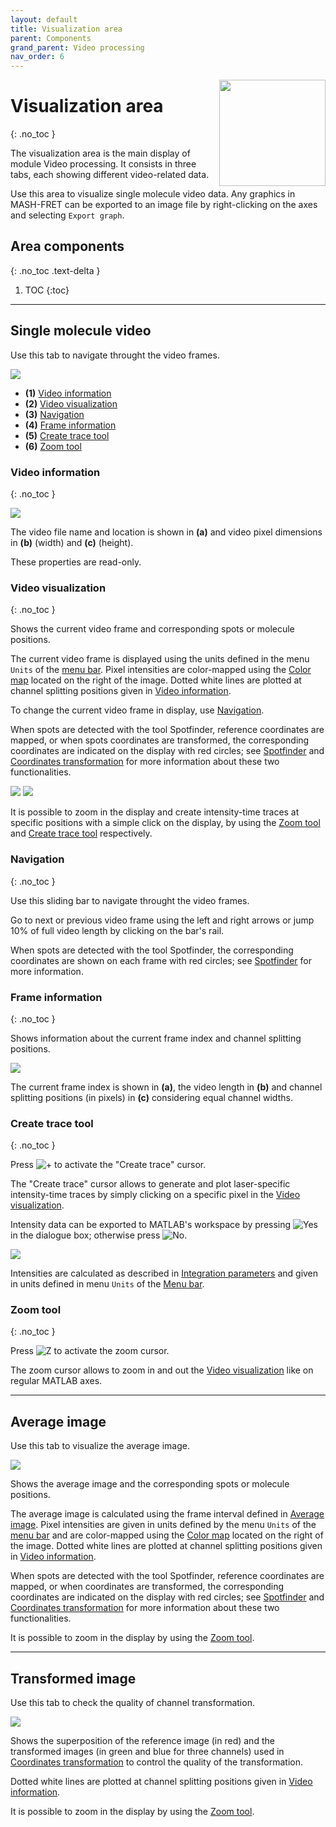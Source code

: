 ```yaml
---
layout: default
title: Visualization area
parent: Components
grand_parent: Video processing
nav_order: 6
---
```


<img src="../../assets/images/logos/logo-video-processing_400px.png" width="170" style="float:right; margin-left: 15px;"/>

# Visualization area
{: .no_toc }

The visualization area is the main display of module Video processing. 
It consists in three tabs, each showing different video-related data.

Use this area to visualize single molecule video data. 
Any graphics in MASH-FRET can be exported to an image file by right-clicking on the axes and selecting `Export graph`.


## Area components
{: .no_toc .text-delta }

1. TOC
{:toc}


---

## Single molecule video

Use this tab to navigate throught the video frames.

<a class="plain" href="../../assets/images/gui/VP-area-visu-vid.png"><img src="../../assets/images/gui/VP-area-visu-vid.png" style="max-width:537px"></a>

* **(1)** [Video information](#video-information)
* **(2)** [Video visualization](#video-visualization)
* **(3)** [Navigation](#navigation)
* **(4)** [Frame information](#frame-information)
* **(5)** [Create trace tool](#create-trace-tool)
* **(6)** [Zoom tool](#zoom-tool)


### Video information
{: .no_toc }

<a class="plain" href="../../assets/images/gui/VP-area-visu-vid-vidfile.png"><img src="../../assets/images/gui/VP-area-visu-vid-vidfile.png" style="max-width:488px"></a>

The video file name and location is shown in **(a)** and video pixel dimensions in **(b)** (width) and **(c)** (height). 

These properties are read-only.


### Video visualization
{: .no_toc }

Shows the current video frame and corresponding spots or molecule positions.

The current video frame is displayed using the units defined in the menu `Units` of the 
[menu bar](../../Getting_started.html#interface). 
Pixel intensities are color-mapped using the 
[Color map](panel-plot.html#color-map) located on the right of the image. 
Dotted white lines are plotted at channel splitting positions given in 
[Video information](#video-information).

To change the current video frame in display, use 
[Navigation](#navigation).

When spots are detected with the tool Spotfinder, reference coordinates are mapped, or when spots coordinates are transformed, the corresponding coordinates are indicated on the display with red circles; see 
[Spotfinder](panel-molecule-coordinates.html#spotfinder) and 
[Coordinates transformation](panel-molecule-coordinates.html#coordinates-transformation) for more information about these two functionalities.

<a class="plain" href="../../assets/images/gui/VP-area-visu-display1.png"><img src="../../assets/images/gui/VP-area-visu-display1.png" style="max-width:45%"></a>
<a class="plain" href="../../assets/images/gui/VP-area-visu-display2.png"><img src="../../assets/images/gui/VP-area-visu-display2.png" style="max-width:45%"></a>

It is possible to zoom in the display and create intensity-time traces at specific positions with a simple click on the display, by using the
[Zoom tool](#zoom-tool) and 
[Create trace tool](#create-trace-tool) respectively.


### Navigation
{: .no_toc }

Use this sliding bar to navigate throught the video frames.

Go to next or previous video frame using the left and right arrows or jump 10% of full video length by clicking on the bar's rail.

When spots are detected with the tool Spotfinder, the corresponding coordinates are shown on each frame with red circles; see 
[Spotfinder](panel-molecule-coordinates.html#spotfinder) for more information.


### Frame information
{: .no_toc }

Shows information about the current frame index and channel splitting positions.

<a class="plain" href="../../assets/images/gui/VP-area-visu-vid-info.png"><img src="../../assets/images/gui/VP-area-visu-vid-info.png" style="max-width: 342px;"/></a>

The current frame index is shown in **(a)**, the video length in **(b)** and channel splitting positions (in pixels) in **(c)** considering equal channel widths.


### Create trace tool
{: .no_toc }

Press 
![+](../../assets/images/gui/VP-but-plus.png "+") to activate the "Create trace" cursor.

The "Create trace" cursor allows to generate and plot laser-specific intensity-time traces by simply clicking on a specific pixel in the 
[Video visualization](#video-visualization).

Intensity data can be exported to MATLAB's workspace by pressing 
![Yes](../../assets/images/gui/VP-but-yes.png "Yes") in the dialogue box; otherwise press 
![No](../../assets/images/gui/VP-but-no.png "No").

<a class="plain" href="../../assets/images/gui/VP-area-visu-traces.png"><img src="../../assets/images/gui/VP-area-visu-traces.png" /></a>

Intensities are calculated as described in 
[Integration parameters](panel-intensity-integration.html#integration-parameters) and given in units defined in menu `Units` of the 
[Menu bar](../../Getting_started.html#interface).


### Zoom tool
{: .no_toc }

Press 
![Z](../../assets/images/gui/VP-but-z.png "Z") to activate the zoom cursor.

The zoom cursor allows to zoom in and out the 
[Video visualization](#video-visualization) like on regular MATLAB axes.


---

## Average image

Use this tab to visualize the average image.

<a class="plain" href="../../assets/images/gui/VP-area-visu-aveim.png"><img src="../../assets/images/gui/VP-area-visu-aveim.png" style="max-width:537px"></a>

Shows the average image and the corresponding spots or molecule positions.

The average image is calculated using the frame interval defined in 
[Average image](VP-panel-molecule-coordinates.html#average-image). 
Pixel intensities are given in units defined by the menu `Units` of the 
[menu bar](../../Getting_started.html#interface) and are color-mapped using the 
[Color map](panel-plot.html#color-map) located on the right of the image. 
Dotted white lines are plotted at channel splitting positions given in 
[Video information](#video-information).

When spots are detected with the tool Spotfinder, reference coordinates are mapped, or when coordinates are transformed, the corresponding coordinates are indicated on the display with red circles; see 
[Spotfinder](panel-molecule-coordinates.html#spotfinder) and 
[Coordinates transformation](panel-molecule-coordinates.html#coordinates-transformation) for more information about these two functionalities.

It is possible to zoom in the display by using the
[Zoom tool](#zoom-tool).


---

## Transformed image

Use this tab to check the quality of channel transformation.

<a class="plain" href="../../assets/images/gui/VP-area-visu-transfim.png"><img src="../../assets/images/gui/VP-area-visu-transfim.png" style="max-width:537px"></a>

Shows the superposition of the reference image (in red) and the transformed images (in green and blue for three channels) used in 
[Coordinates transformation](VP-panel-molecule-coordinates.html#coordinates-transformation) to control the quality of the transformation.

Dotted white lines are plotted at channel splitting positions given in 
[Video information](#video-information).

It is possible to zoom in the display by using the
[Zoom tool](#zoom-tool).

